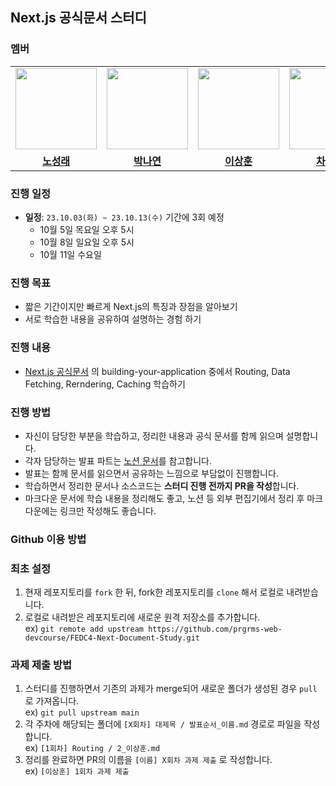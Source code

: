 ## Next.js 공식문서 스터디

### 멤버

<table>
 <tr>
    <td align="center"><a href="https://github.com/nsr1349"><img src="https://avatars.githubusercontent.com/nsr1349" width="130px;" alt=""></a></td>
    <td align="center"><a href="https://github.com/nayeon-hub"><img src="https://avatars.githubusercontent.com/nayeon-hub" width="130px;" alt=""></a></td>
    <td align="center"><a href="https://github.com/bbearcookie"><img src="https://avatars.githubusercontent.com/bbearcookie" width="130px;" alt=""></a></td>
    <td align="center"><a href="https://github.com/chasj0326"><img src="https://avatars.githubusercontent.com/chasj0326" width="130px;" alt=""></a></td>
  </tr>
  <tr>
    <td align="center"><a href="https://github.com/nsr1349"><b>노성래</b></a></td>
    <td align="center"><a href="https://github.com/nayeon-hub"><b>박나연</b></a></td>
    <td align="center"><a href="https://github.com/bbearcookie"><b>이상훈<b></b></a></td>
    <td align="center"><a href="https://github.com/chasj0326"><b>차세진</b></a></td>
  </tr>
</table>

### 진행 일정

- **일정**: `23.10.03(화) ~ 23.10.13(수)` 기간에 3회 예정
  - 10월 5일 목요일 오후 5시
  - 10월 8일 일요일 오후 5시
  - 10월 11일 수요일

### 진행 목표

- 짧은 기간이지만 빠르게 Next.js의 특징과 장점을 알아보기
- 서로 학습한 내용을 공유하여 설명하는 경험 하기

### 진행 내용

- [Next.js 공식문서](https://nextjs.org/docs/app/building-your-application) 의 building-your-application 중에서 Routing, Data Fetching, Rerndering, Caching 학습하기

### 진행 방법

- 자신이 담당한 부분을 학습하고, 정리한 내용과 공식 문서를 함께 읽으며 설명합니다.
- 각자 담당하는 발표 파트는 [노션 문서](https://www.notion.so/prgrms/Next-JS-c4de7ceb98aa40f4a796418bae5b91a8?pvs=4)를 참고합니다.
- 발표는 함께 문서를 읽으면서 공유하는 느낌으로 부담없이 진행합니다.
- 학습하면서 정리한 문서나 소스코드는 **스터디 진행 전까지 PR을 작성**합니다.
- 마크다운 문서에 학습 내용을 정리해도 좋고, 노션 등 외부 편집기에서 정리 후 마크다운에는 링크만 작성해도 좋습니다.

### Github 이용 방법

### 최초 설정

1. 현재 레포지토리를 `fork` 한 뒤, fork한 레포지토리를 `clone` 해서 로컬로 내려받습니다.
2. 로컬로 내려받은 레포지토리에 새로운 원격 저장소를 추가합니다.  
   ex) `git remote add upstream https://github.com/prgrms-web-devcourse/FEDC4-Next-Document-Study.git`

### 과제 제출 방법

1. 스터디를 진행하면서 기존의 과제가 merge되어 새로운 폴더가 생성된 경우 `pull` 로 가져옵니다.  
   ex) `git pull upstream main`
2. 각 주차에 해당되는 폴더에 `[X회차] 대제목 / 발표순서_이름.md` 경로로 파일을 작성합니다.  
   ex) `[1회차] Routing / 2_이상훈.md`
3. 정리를 완료하면 PR의 이름을 `[이름] X회차 과제 제출` 로 작성합니다.  
   ex) `[이상훈] 1회차 과제 제출`
